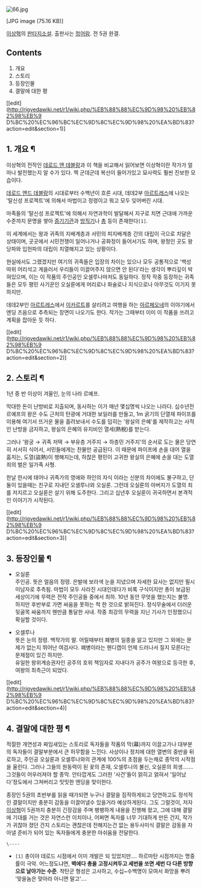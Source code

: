 ![66.jpg](//rv.wkcdn.net/http://rigvedawiki.net/r1/pds/66.jpg)

[JPG image (75.16 KB)]

[이상혁](%EC%9D%B4%EC%83%81%ED%98%81.md)의 [판타지소설](%ED%8C%90%ED%83%80%EC%A7%80%20%EC%86%8C%EC%84%A4.md). 출판사는
[청어람](%EC%B2%AD%EC%96%B4%EB%9E%8C.md). 전 5권 완결.

## Contents

    

1. 개요 
2. 스토리 
3. 등장인물 
4. 결말에 대한 평 

[[edit](http://rigvedawiki.net/r1/wiki.php/%EB%88%88%EC%9D%98%20%EB%82%98%EB%9
D%BC%20%EC%96%BC%EC%9D%8C%EC%9D%98%20%EA%BD%83?action=edit&section=1)]

## 1. 개요 ¶

이상혁의 전작인 [데로드 앤 데블랑](%EB%8D%B0%EB%A1%9C%EB%93%9C%20%EC%95%A4%20%EB%8D%B0%EB%B8%94%EB%9E%91.md)과 이 책을 비교해서 읽어보면 이상혁이란 작가가 얼마나 발전했는지 알 수가 있다. 책 군데군데 복선이
들어가있고 묘사력도 훨씬 진보한 모습이다.

  

[데로드 앤드 데블랑](%EB%8D%B0%EB%A1%9C%EB%93%9C%20%EC%95%A4%EB%93%9C%20%EB%8D%B0%EB%B8%94%EB%9E%91.md)의 시대로부터 수백년이 흐른 시대, 데데2부
[아르트레스](%EC%95%84%EB%A5%B4%ED%8A%B8%EB%A0%88%EC%8A%A4.md)에 나오는 '탈신성 프로젝트'에
의해서 마법이고 정령이고 뭐고 모두 잊어버린 시대.

  

마족들의 '탈신성 프로젝트'에 의해서 자연과학이 발달해서 지구로 치면 근대에 가까운 수준까지 문명을 쌓아
[증기기관](%EC%A6%9D%EA%B8%B0%EA%B8%B0%EA%B4%80.md)과
[방직기](%EB%B0%A9%EC%A7%81%EA%B8%B0.md)나 [총](%EC%B4%9D.md) 등이 존재한다`[1]`.

  

이 세계에서는 왕과 귀족의 지배계층과 서민의 피지배계층 간의 대립이 극으로 치달은 상태이며, 곳곳에서 시민전쟁이 일어나거나 공화정이
들어서기도 하며, 왕정인 곳도 왕당파와 입헌파의 대립이 치열해지고 있는 상황이다.

  

현실에서도 그랬겠지만 여기의 귀족들은 입장의 차이는 있으나 모두 공통적으로 '백성 따위 어리석고 게을러서 우리들이 이끌어주지 않으면 안
된다'라는 생각이 뿌리깊이 박혀있으며, 이는 이 작품의 주인공인 오셀루나마저도 동일하다. 정작 작중 등장하는 귀족들은 모두 평민 사기꾼인
오실룬에게 머리로나 화술로나 지식으로나 아무것도 이기지 못하지만.

  

데데2부인 [아르트레스](%EC%95%84%EB%A5%B4%ED%8A%B8%EB%A0%88%EC%8A%A4.md)에서
[이카르트](%EC%9D%B4%EC%B9%B4%EB%A5%B4%ED%8A%B8.md)를 살리려고 여행을 하는
[아르페오네](%EC%95%84%EB%A5%B4%ED%8E%98%EC%98%A4%EB%84%A4.md)의 이야기에서 엔딩 즈음으로
추측되는 장면이 나오기도 한다. 작가는 그때부터 이미 이 작품을 쓰려고 계획을 잡아둔 듯 하다.

  

[[edit](http://rigvedawiki.net/r1/wiki.php/%EB%88%88%EC%9D%98%20%EB%82%98%EB%9
D%BC%20%EC%96%BC%EC%9D%8C%EC%9D%98%20%EA%BD%83?action=edit&section=2)]

## 2. 스토리 ¶

1년 중 반 이상이 겨울인, 눈의 나라 르예프.

  

막대한 돈이 난방비로 지출되며, 동사하는 이가 매년 몇십명씩 나오는 나라다. 십수년전 르예프의 왕은 수도 근처의 탄광에 거대한 보일러를
만들고, 1m 굵기의 단열재 파이프를 이용해 여기서 뜨거운 물을 흘려보내서 수도를 덥히는 '왕실의 은혜'를 제작하고는 사적인 난방을
금지하고, 왕실의 은혜의 유지비인 열세(熱稅)를 받는다.

  

그러나 '왕궁 → 귀족 저택 → 부유층 거주지 → 하층민 거주지'의 순서로 도는 물은 당연히 서서히 식어서, 서민들에게는 찬물만 공급된다.
이 때문에 파이프에 손을 대어 열을 훔치는, 도열(盜熱)이 행해지는데, 하찮은 평민이 고귀한 왕실의 은혜에 손을 대는 도열 죄의 벌은 일가족
사형.

  

한날 한시에 태어나 귀족가의 영애와 하인의 자식 이라는 신분의 차이에도 불구하고, 단 둘이 있을때는 친구로 지내던 오셀루나와 오실룬. 그런데
오실룬의 아버지가 도열의 죄를 저지르고 오실룬은 살기 위해 도주한다. 그리고 십년후 오실룬이 귀국하면서 본격적인 이야기가 시작된다.

  

[[edit](http://rigvedawiki.net/r1/wiki.php/%EB%88%88%EC%9D%98%20%EB%82%98%EB%9
D%BC%20%EC%96%BC%EC%9D%8C%EC%9D%98%20%EA%BD%83?action=edit&section=3)]

## 3. 등장인물 ¶

  * 오실룬  
주인공. 뜻은 얼음의 정령. 은발에 보라색 눈을 지녔으며 자세한 묘사는 없지만 필시 미남자로 추측됨. 마법이 모두 사라진 시대인데다가 비록
구식이지만 총이 보급된 세상이기에 무력은 전작 주인공들 중에서 최하. 10년 동안 무엇을 했는지는 불명.  
하지만 후반부로 가면 싸움을 못하는 척 한 것으로 밝혀진다. 정식무술에서 더러운 뒷골목 싸움까지 웬만큼 통달한 사내. 작중 최강의 무력을
지닌 기사가 인정했으니 확실할 것이다.

  * 오셀루나  
뜻은 눈의 정령. 백작가의 딸. 어릴때부터 폐병의 일종을 앓고 있지만 그 외에는 문제가 없는지 뛰어난 여검사다. 폐병이라는 핸디캡이 언제
드러나서 질지 모른다는 문제점이 있긴 하지만.  
유일한 왕위계승권자인 공주의 호위 책임자로 지내다가 공주가 여왕으로 등극한 후, 여왕의 최측근이 되었다.  

[[edit](http://rigvedawiki.net/r1/wiki.php/%EB%88%88%EC%9D%98%20%EB%82%98%EB%9
D%BC%20%EC%96%BC%EC%9D%8C%EC%9D%98%20%EA%BD%83?action=edit&section=4)]

## 4. 결말에 대한 평 ¶

적절한 개연성과 짜임새있는 스토리로 독자들을 작품의 막(幕)까지 이끌고가나 대부분의 독자들이 결말부분에서 큰 허무함을 느낀다. 사상이나
정치에 대한 열변의 중반을 뒤로하고, 주인공 오실룬과 오셀루나와의 관계에 100%의 초점을 두는채로 종막의 시작점을 울린다. 그러나 그들의
원동력이 된 꽃의 존재, 오셀루나의 불신, 오실룬의 희생……. 그것들이 어우러져야 할 종막. 안타깝게도 그러한 '사건'들이 얽히고 얽혀서
'일어났다'정도에서 그쳐버리고 밋밋한 엔딩을 맞이한다.

  

종장인 5권의 초반부를 읽을 때가되면 누구나 결말을 짐작하게되고 당연하고도 정석적인 결말이지만 충분히 감동을 이끌어낼수 있을거라
예상하게된다. 그도 그럴것이, 저자 [이상혁](%EC%9D%B4%EC%83%81%ED%98%81.md)이 5권까지 충분히 긴장감을 주며
팽팽하게 내용을 진행해 왔고, 그에 대해 결말에 기대를 거는 것은 자연스런 이치이나, 어쩌면 독자를 너무 기대하게 만든 건지, 작가가 귀찮아
졌던 건지 스토리는 괜찮은데 전해지는건 없는 용두사미식 결말은 감동을 자아낼 준비가 되어 있는 독자들에게 충분한 아쉬움을 전달한다.

  

`\----`

  * `[1]` 총이야 데로드 시점에서 이미 개발은 되 있었지만.... 하르마탄 시점까지는 명중률이 극악. 어느정도냐면, **벽에다 총을 고정시켜두고 세번을 쏘면 세번 다 다른 방향으로 날아가는 수준**. 착탄군 형성은 고사하고, 수십~수백명이 모여서 화망을 뿌려 '맞을놈은 맞아라 아니면 말고'....


